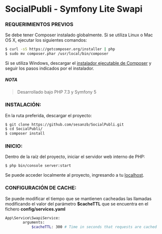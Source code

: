 # SocialPubli - Symfony Lite Swapi


### REQUERIMIENTOS PREVIOS

Se debe tener Composer instalado globalmente. 
Si se utiliza Linux o Mac OS X, ejecutar los siguientes comandos:

```bash
$ curl -sS https://getcomposer.org/installer | php
$ sudo mv composer.phar /usr/local/bin/composer
```

Si se utiliza Windows, descargar el [instalador ejecutable de
Composer](https://getcomposer.org/download) y seguir los pasos indicados por el
instalador.

##### NOTA ##### 
> Desarrollado bajo PHP 7.3 y Symfony 5

### INSTALACIÓN:

En la ruta preferida, descargar el proyecto:

```bash
$ git clone https://github.com/sesanzb/SocialPubli.git
$ cd SocialPubli/
$ composer install
```

### INICIO:

Dentro de la raíz del proyecto, iniciar el servidor web interno de PHP:

```bash
$ php bin/console server:start
```
Se puede acceder localmente al proyecto, ingresando a tu [localhost](http://localhost:8000/users).


### CONFIGURACIÓN DE CACHE:

Se puede modificar el tiempo que se mantienen cacheadas las llamadas modificando el valor del parámetro **$cacheTTL** que se encuentra en el fichero **config/services.yaml**

```bash
App\Service\SwapiService:
        arguments:
            $cacheTTL: 300 # Time in seconds that requests are cached
```
